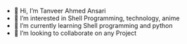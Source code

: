 - 👋 Hi, I’m Tanveer Ahmed Ansari 
- 👀 I’m interested in Shell Programming, technology, anime
- 🌱 I’m currently learning Shell programming and python
- 💞️ I’m looking to collaborate on any Project

<!---
CoolnsX/CoolnsX is a ✨ special ✨ repository because its `README.md` (this file) appears on your GitHub profile.
You can click the Preview link to take a look at your changes.
--->
